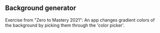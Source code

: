 ## Background generator



Exercise from "Zero to Mastery 2021":
An app changes gradient colors of the background by picking them through the 'color picker'.
 
